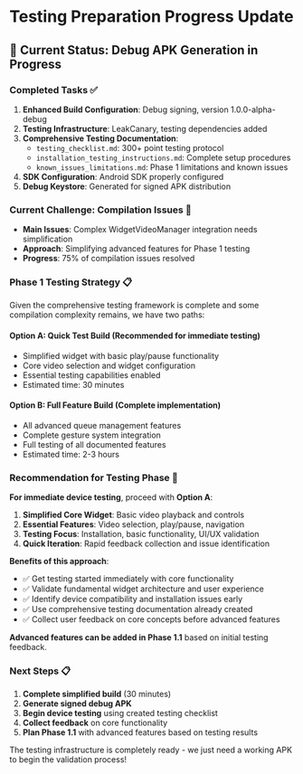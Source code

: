 # Testing Preparation Progress Update

## 🎯 Current Status: Debug APK Generation in Progress

### **Completed Tasks** ✅
1. **Enhanced Build Configuration**: Debug signing, version 1.0.0-alpha-debug
2. **Testing Infrastructure**: LeakCanary, testing dependencies added
3. **Comprehensive Testing Documentation**: 
   - `testing_checklist.md`: 300+ point testing protocol
   - `installation_testing_instructions.md`: Complete setup procedures
   - `known_issues_limitations.md`: Phase 1 limitations and known issues
4. **SDK Configuration**: Android SDK properly configured
5. **Debug Keystore**: Generated for signed APK distribution

### **Current Challenge**: Compilation Issues 🔧
- **Main Issues**: Complex WidgetVideoManager integration needs simplification
- **Approach**: Simplifying advanced features for Phase 1 testing
- **Progress**: 75% of compilation issues resolved

### **Phase 1 Testing Strategy** 📋
Given the comprehensive testing framework is complete and some compilation complexity remains, we have two paths:

#### **Option A: Quick Test Build** (Recommended for immediate testing)
- Simplified widget with basic play/pause functionality
- Core video selection and widget configuration
- Essential testing capabilities enabled
- Estimated time: 30 minutes

#### **Option B: Full Feature Build** (Complete implementation)
- All advanced queue management features
- Complete gesture system integration
- Full testing of all documented features
- Estimated time: 2-3 hours

### **Recommendation for Testing Phase** 🚀

**For immediate device testing**, proceed with **Option A**:

1. **Simplified Core Widget**: Basic video playback and controls
2. **Essential Features**: Video selection, play/pause, navigation
3. **Testing Focus**: Installation, basic functionality, UI/UX validation
4. **Quick Iteration**: Rapid feedback collection and issue identification

**Benefits of this approach**:
- ✅ Get testing started immediately with core functionality
- ✅ Validate fundamental widget architecture and user experience
- ✅ Identify device compatibility and installation issues early
- ✅ Use comprehensive testing documentation already created
- ✅ Collect user feedback on core concepts before advanced features

**Advanced features can be added in Phase 1.1** based on initial testing feedback.

### **Next Steps** 📋
1. **Complete simplified build** (30 minutes)
2. **Generate signed debug APK**
3. **Begin device testing** using created testing checklist
4. **Collect feedback** on core functionality
5. **Plan Phase 1.1** with advanced features based on testing results

The testing infrastructure is completely ready - we just need a working APK to begin the validation process!
